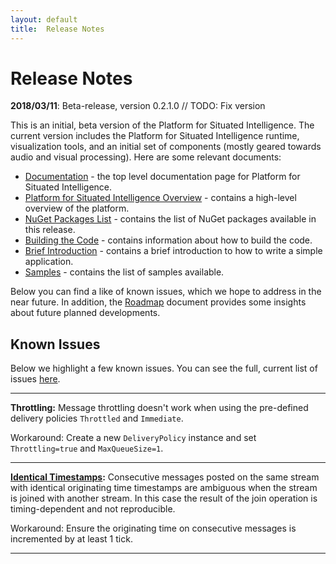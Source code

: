 ```yaml
---
layout: default
title:  Release Notes
---
```


# Release Notes

**2018/03/11**: Beta-release, version 0.2.1.0 // TODO: Fix version

This is an initial, beta version of the Platform for Situated Intelligence. The current version includes the Platform for Situated Intelligence runtime, visualization tools, and an initial set of components (mostly geared towards audio and visual processing). Here are some relevant documents:

* [Documentation](/psi/) - the top level documentation page for Platform for Situated Intelligence.
* [Platform for Situated Intelligence Overview](/psi/PlatformOverview) - contains a high-level overview of the platform.
* [NuGet Packages List](/psi/NuGetPackagesList) - contains the list of NuGet packages available in this release.
* [Building the Code](/psi/BuildingPsi) - contains information about how to build the code.
* [Brief Introduction](/psi/tutorials) - contains a brief introduction to how to write a simple application.
* [Samples](/psi/samples) - contains the list of samples available. 

Below you can find a like of known issues, which we hope to address in the near future. In addition, the [Roadmap](/psi/Roadmap) document provides some insights about future planned developments.

<a name="KnownIssues" />

## Known Issues

Below we highlight a few known issues. You can see the full, current list of issues [here](https://github.com/Microsoft/psi/issues).

- - -

**Throttling:** Message throttling doesn't work when using the pre-defined delivery policies `Throttled` and `Immediate`.

Workaround: Create a new `DeliveryPolicy` instance and set `Throttling=true` and `MaxQueueSize=1`.

- - -

**[Identical Timestamps](https://github.com/Microsoft/psi/issues/1):**
Consecutive messages posted on the same stream with identical originating time timestamps are ambiguous when the stream is joined with another stream. In this case the result of the join operation is timing-dependent and not reproducible.

Workaround:
Ensure the originating time on consecutive messages is incremented by at least 1 tick.

- - -